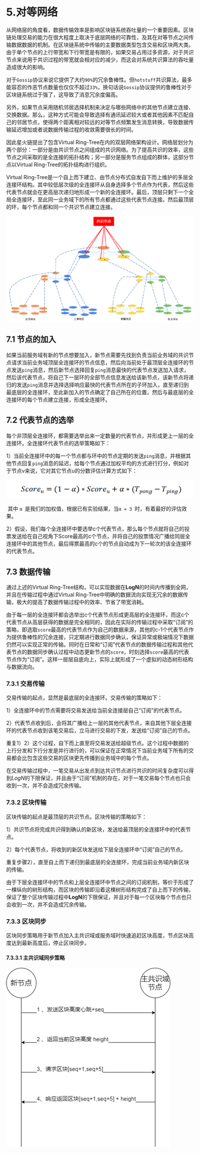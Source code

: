 # 5.对等网络

从网络层的角度看，数据传输效率是影响区块链系统吞吐量的一个重要因素。区块链处理交易的能力在很大程度上取决于底层网络的可靠性，及其在对等节点之间传输数据数据的机制。在区块链系统中传输的主要数据类型包含交易和区块两大类。由于单个节点的上行带宽和下行带宽是有限的，如果交易占用过多资源，对于共识节点来说用于共识过程的带宽就会相对应的减少，而这会对系统共识算法的吞吐量造成很大的影响。

对于`Gossip`协议来说它提供了大约`90%`的冗余鲁棒性。但`hotstuff`共识算法，最多能容忍的作恶节点数量也仅仅不超过`33%`，换句话说`Gossip`协议提供的鲁棒性对于区块链系统过于强了，这导致了消息冗余度偏高。

另外，如果节点采用随机邻居选择机制来决定与哪些网络中的其他节点建立连接、交换数据。那么，这种方式可能会导致选择有通讯延迟较大或者其他因素不匹配自己的邻居节点，使得两个距离相对较远的对等节点频繁发生消息转换，导致数据传输延迟增加或者说数据传输过程的收敛需要很长的时间。

因此星火链提出了包含Virtual Ring-Tree在内的双层网络架构设计。网络层划分为两个部分：一部分是由共识节点之间组成的共识网络。为了提高共识的效率，这些节点之间采取的是全连接的拓扑结构；另一部分是服务节点组成的群体，这部分节点以Virtual Ring-Tree的拓扑结构进行组织。

Virtual Ring-Tree是一个自上而下建立、由节点分布式自发自下而上维护的多层全连接环结构。其中较低层次级的全连接环从自身选择多个节点作为代表，然后这些代表节点就会在更高层次递归地形成一个新的全连接环。最后，顶层只剩下一个全局全连接环，至此同一业务域下的所有节点都通过这些代表节点连接。然后最顶层的环，每个节点都和同一个共识节点建立连接。

<img src="../_static/images/8.0-1对等网络结构.png">

## 7.1 节点的加入

如果当前服务域有新的节点想要加入，新节点需要先找到负责当前业务域的共识节点请求当前业务域顶层全连接环的节点信息，然后向当前处于最顶层全连接环的节点发送`ping`消息，然后新节点选择回复`ping`消息最快的代表节点发送加入请求，然后该代表节点，将自己下一层环的全部节点信息发送给该新节点，该新节点将递归的发送`ping`消息并选择选择响应最快的代表节点所在的子环加入，直至递归到最底层的全连接环，至此新加入的节点确定了自己所在的位置，然后与最底层的全连接环的每个节点建立连接，形成全连接环。

## 7.2 代表节点的选举

每个非顶层全连接环，都需要选举出来一定数量的代表节点，并形成更上一层的全连接环。全连接环代表节点的选举策略如下：

​	1）当前全连接环中的每一个节点都与环中的节点定期的发送`ping`消息，并根据其他节点回复`ping`消息的延迟，给每个节点通过加权平均的方式进行打分，例如对于节点v来说，它对其它节点u的分数评估计算方式如下：

<img src="../_static/images/image-20221220134534107.png">

​	其中 `α `是我们的加权值，根据已有实验结果，当`α = 3 `时，有着最好的评估效果。

​	2）假设，我们每个全连接环中要选举c个代表节点，那么每个节点就将自己的投票发送给在自己视角下Score最高的c个节点，并将自己的投票情况广播给同层全连接环中的其他节点，最后得票最高的c个的节点自动成为下一轮次的该全连接环的代表节点。

## 7.3 数据传输

通过上述的Virtual Ring-Tree结构，可以实现数据在**LogN**的时间内传播到全网，并且在传输过程中通过Virtual Ring-Tree中明确的数据流向实现无冗余的数据传输，极大的提高了数据传输过程中的效率、节省了带宽消耗。

​	由于每一层的全连接环都会选举出c个代表节点形成更高层的全连接环，而这c个代表节点从高层获得的数据是完全相同的，因此在实际的传输过程中采取“订阅”的策略，即选取`score`最高的代表节点作为自己的数据来源，其他的c-1个代表节点作为提供鲁棒性的冗余连接，只定期进行数据同步确认，保证异常或极端情况下数据仍然可以实现正常的传输。同时在日常和“订阅”代表节点的数据传输过程和其他代表节点的数据同步确认过程中动态更新节点的`score`，时刻选择`score`最高的代表节点作为“订阅”。这样一层层自底向上，实际上就形成了一个虚拟的动态树形结构与数据流向。

### 7.3.1 交易传输

交易传输的起点，显然是最底层的全连接环。交易传输的策略如下：

​	1）全连接环中的节点需要将交易发送给当前全连接层自己“订阅”的代表节点。

​	2）代表节点收到后，会将其广播给上一层的其他代表节点，来自其他下层全连接环的代表节点收到该笔交易后，立马进行交易的下发，发送给“订阅”自己的节点。

​	重复1）2）这个过程，自下而上直至将交易发送给超级节点。这个过程中数据的上行分发和下行分发是并行进行的，可以保证在正常情况下当前业务域下所有的交易都会比包含这些交易的区块更先传播到业务域中的每个节点。

​	在交易传输过程中，一笔交易从出发点到达共识节点进行共识的时间复杂度可以得到*LogN*的下限保证，并且由于“订阅”机制的存在，对于一笔交易每个节点也只会收到一次，并不会造成冗余传输。

### 7.3.2 区块传输

区块传输的起点是最顶层的共识节点。区块传输的策略如下：

​	1）共识节点将完成共识得到确认的新区块，发送给最顶层的全连接环中的代表节点。

​	2）每个代表节点，将收到的新区块发送给下层全连接环中“订阅”自己的节点。

​	重复步骤2），直至自上而下递归到最底层的全连接环，完成当前业务域内新区块的传输。

​	由于下层全连接环中的节点和上层全连接环中节点之间的订阅机制，等价于形成了一棵纵向的树形结构，而区块的传输即沿着这棵树形结构完成了自上而下的传输，保证了整个区块传输过程中**LogN**的下限保证，并且对于每一个区块每个节点也只会收到一次，并不会造成冗余传输。

### 7.3.3 区块同步

区块同步策略用于新节点加入主共识域或服务域时快速追赶区块高度，节点区块高度达到最新高度后，停止区块同步。

#### 7.3.3.1 主共识域同步策略

<img src="../_static/images/8.3-1同步策略.png">
